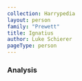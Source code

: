 ```yaml
---
collection: Harrypedia
layout: person
family: "Prewett"
title: Ignatius
author: Luke Schierer
pageType: person
---
```


### Analysis
